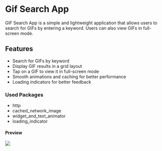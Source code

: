 # Gif Search App

GIF Search App is a simple and lightweight application that allows users to search for GIFs by entering a keyword. Users can also view GIFs in full-screen mode.

## Features

- Search for GIFs by keyword
- Display GIF results in a grid layout
- Tap on a GIF to view it in full-screen mode
- Smooth animations and caching for better performance
- Loading indicators for better feedback

### Used Packages

- http
- cached_network_image
- widget_and_text_animator
- loading_indicator

#### Preview

![](assets/images/gif.gif) 


